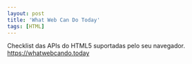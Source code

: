 ```yaml
---
layout: post
title: 'What Web Can Do Today'
tags: [HTML]
---
```


Checklist das APIs do HTML5 suportadas pelo seu navegador.<br>
<https://whatwebcando.today>
